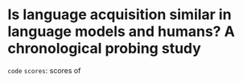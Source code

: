 # Is language acquisition similar in language models and humans? A chronological probing study


`code` 
`scores`: scores of  
